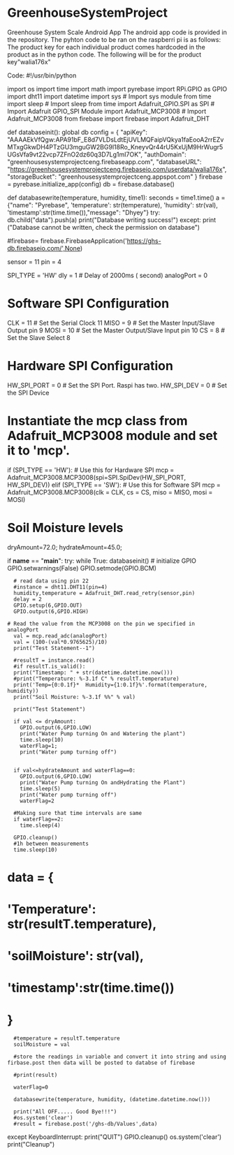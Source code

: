 # GreenhouseSystemProject
Greenhouse System Scale Android App
The android app code is provided in the repository.
The pyhton code to be ran on the raspberri pi is as follows:
The product key for each individual product comes hardcoded in the product as in the python code. 
The following will be for the product key"walia176x"

Code:
#!/usr/bin/python

import os
import time
import math
import pyrebase
import RPi.GPIO as GPIO
import dht11
import datetime
import sys                      # Import sys module
from time import sleep          # Import sleep from time
import Adafruit_GPIO.SPI as SPI # Import Adafruit GPIO_SPI Module
import Adafruit_MCP3008         # Import Adafruit_MCP3008
from firebase import firebase
import Adafruit_DHT


def databaseinit():
    global db
    config = {
        "apiKey": "AAAAEkVfQgw:APA91bF_E8d7VLDsLdtEjUVLMQFaipVQkya1faEooA2rrEZvMTxgGkwDH4PTzGU3mguGW2BG9l18Ro_KneyvQr44rU5KxUjM9HrWugr5UGsVfa9vt22vcp7ZFnO2dz60q3D7Lg1mI7OK",
        "authDomain": "greenhousesystemprojectceng.firebaseapp.com",
        "databaseURL": "https://greenhousesystemprojectceng.firebaseio.com/userdata/walia176x",
        "storageBucket": "greenhousesystemprojectceng.appspot.com"
      }
    firebase = pyrebase.initialize_app(config)
    db = firebase.database()

def databasewrite(temperature, humidity, time1):
    seconds = time1.time()
    a = {"name": "Pyrebase", 'temperature': str(temperature),
         'humidity': str(val),
         'timestamp':str(time.time()),"message": "Dhyey"}
    try:
      db.child("data").push(a)
      print("Database writing success!")
    except:
      print ("Database cannot be written, check the permission on database")

#firebase= firebase.FirebaseApplication('https://ghs-db.firebaseio.com/',None)

sensor = 11
pin = 4

SPI_TYPE = 'HW'
dly = 1         # Delay of 2000ms ( second)
analogPort = 0

# Software SPI Configuration
CLK     = 11    # Set the Serial Clock  11
MISO    = 9    # Set the Master Input/Slave Output pin 9
MOSI    = 10    # Set the Master Output/Slave Input pin 10
CS      = 8    # Set the Slave Select 8

# Hardware SPI Configuration
HW_SPI_PORT = 0 # Set the SPI Port. Raspi has two.
HW_SPI_DEV  = 0 # Set the SPI Device

# Instantiate the mcp class from Adafruit_MCP3008 module and set it to 'mcp'.
if (SPI_TYPE == 'HW'):
    # Use this for Hardware SPI
    mcp = Adafruit_MCP3008.MCP3008(spi=SPI.SpiDev(HW_SPI_PORT, HW_SPI_DEV))
elif (SPI_TYPE == 'SW'):
    # Use this for Software SPI
    mcp = Adafruit_MCP3008.MCP3008(clk = CLK, cs = CS, miso = MISO, mosi = MOSI)

# Soil Moisture levels
dryAmount=72.0;
hydrateAmount=45.0;



if __name__ == "__main__":
  try:
    while True:
      databaseinit()
      # initialize GPIO
      GPIO.setwarnings(False)
      GPIO.setmode(GPIO.BCM)

      # read data using pin 22
      #instance = dht11.DHT11(pin=4)
      humidity,temperature = Adafruit_DHT.read_retry(sensor,pin)
      delay = 2
      GPIO.setup(6,GPIO.OUT)
      GPIO.output(6,GPIO.HIGH)

    # Read the value from the MCP3008 on the pin we specified in analogPort
      val = mcp.read_adc(analogPort)
      val = (100-(val*0.9765625)/10)
      print("Test Statement--1")
   
      #resultT = instance.read()
      #if resultT.is_valid():
      print("Timestamp: " + str(datetime.datetime.now()))
      #print("Temperature: %-3.1f C" % resultT.temperature)
      print('Temp={0:0.1f}*  Humidity={1:0.1f}%'.format(temperature, humidity))
      print("Soil Moisture: %-3.1f %%" % val)
     
      print("Test Statement")
     
      if val <= dryAmount:
        GPIO.output(6,GPIO.LOW)
        print("Water Pump turning On and Watering the plant")
        time.sleep(10)
        waterFlag=1;
        print("Water pump turning off")
     
     
      if val<=hydrateAmount and waterFlag==0:
        GPIO.output(6,GPIO.LOW)
        print("Water Pump turning On andHydrating the Plant")
        time.sleep(5)
        print("Water pump turning off")
        waterFlag=2
       
      #Making sure that time intervals are same
      if waterFlag==2:
        time.sleep(4)
       
      GPIO.cleanup()
      #1h between measurements
      time.sleep(10)
     
#      data = {
#          'Temperature': str(resultT.temperature),
#         'soilMoisture': str(val),
#          'timestamp':str(time.time())
#          }

      #temperature = resultT.temperature
      soilMoisture = val

      #store the readings in variable and convert it into string and using firbase.post then data will be posted to databse of firebase
     
      #print(result)

      waterFlag=0
     
      databasewrite(temperature, humidity, (datetime.datetime.now()))
     
      print("All OFF..... Good Bye!!!")
      #os.system('clear')
      #result = firebase.post('/ghs-db/Values',data)


  except KeyboardInterrupt:
    print("QUIT")
    GPIO.cleanup()
    os.system('clear')
    print("Cleanup")
